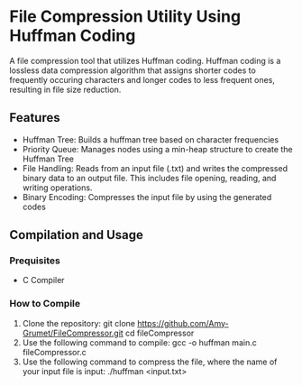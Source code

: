 # File Compression Utility Using Huffman Coding
A file compression tool that utilizes Huffman coding. Huffman coding is a lossless data compression algorithm that assigns shorter codes to frequently occuring characters and longer codes to less frequent ones, resulting in file size reduction. 

## Features
  - Huffman Tree: Builds a huffman tree based on character frequencies
  - Priority Queue: Manages nodes using a min-heap structure to create the Huffman Tree
  - File Handling: Reads from an input file (.txt) and writes the compressed binary data to an output file. This includes file opening, reading, and writing operations. 
  - Binary Encoding: Compresses the input file by using the generated codes
    
## Compilation and Usage
### Prequisites
  - C Compiler
### How to Compile
  1. Clone the repository:
       git clone https://github.com/Amy-Grumet/FileCompressor.git
       cd fileCompressor
  3. Use the following command to compile:
       gcc -o huffman main.c fileCompressor.c
  4. Use the following command to compress the file, where the name of your input file is input:
       ./huffman <input.txt>

